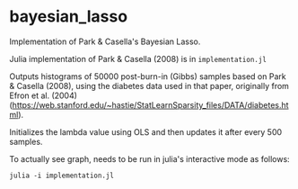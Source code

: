 # bayesian_lasso
Implementation of Park &amp; Casella's Bayesian Lasso.

Julia implementation of Park & Casella (2008) is in `implementation.jl`

Outputs histograms of 50000 post-burn-in (Gibbs) samples based on Park & Casella (2008), using the diabetes data used in that paper, originally from Efron et al. (2004) (https://web.stanford.edu/~hastie/StatLearnSparsity_files/DATA/diabetes.html).

Initializes the lambda value using OLS and then updates it after every 500 samples.

To actually see graph, needs to be run in julia's interactive mode as follows:
```
julia -i implementation.jl
```

